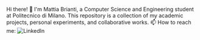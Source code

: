Hi there!
👋 I'm Mattia Brianti, a Computer Science and Engineering student at Politecnico di Milano. This repository is a collection of my academic projects, personal experiments, and collaborative works.
📫 How to reach me:
	![LinkedIn](https://img.shields.io/badge/linkedin-%230077B5.svg?style=for-the-badge&logo=linkedin&logoColor=white)

